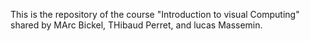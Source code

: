 This is the repository of the course "Introduction to visual Computing" shared by MArc Bickel, THibaud Perret, and lucas Massemin. 
